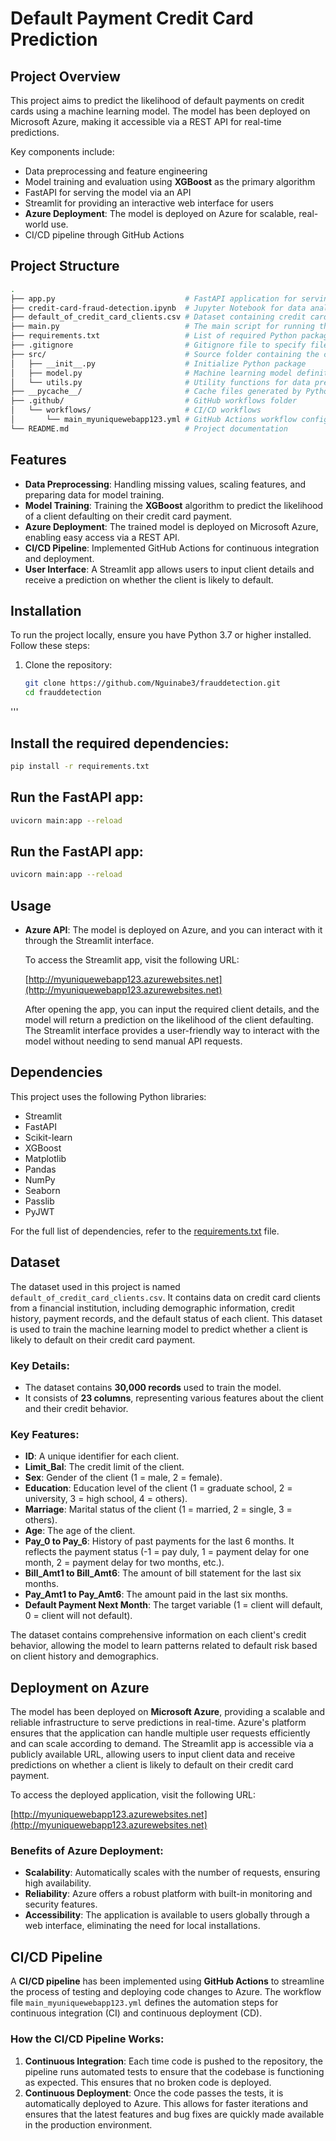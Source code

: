 # Default Payment Credit Card Prediction

## Project Overview

This project aims to predict the likelihood of default payments on credit cards using a machine learning model. The model has been deployed on Microsoft Azure, making it accessible via a REST API for real-time predictions.

Key components include:
- Data preprocessing and feature engineering
- Model training and evaluation using **XGBoost** as the primary algorithm
- FastAPI for serving the model via an API
- Streamlit for providing an interactive web interface for users
- **Azure Deployment**: The model is deployed on Azure for scalable, real-world use.
- CI/CD pipeline through GitHub Actions

## Project Structure

```bash
.
├── app.py                             # FastAPI application for serving the default payment prediction model
├── credit-card-fraud-detection.ipynb  # Jupyter Notebook for data analysis, feature engineering, and model training
├── default_of_credit_card_clients.csv # Dataset containing credit card client payment history
├── main.py                            # The main script for running the FastAPI app
├── requirements.txt                   # List of required Python packages for running the project
├── .gitignore                         # Gitignore file to specify files not to track with Git
├── src/                               # Source folder containing the core project files
│   ├── __init__.py                    # Initialize Python package
│   ├── model.py                       # Machine learning model definition and training logic
│   └── utils.py                       # Utility functions for data preprocessing and other tasks
├── __pycache__/                       # Cache files generated by Python
├── .github/                           # GitHub workflows folder
│   └── workflows/                     # CI/CD workflows
│       └── main_myuniquewebapp123.yml # GitHub Actions workflow configuration for CI/CD
└── README.md                          # Project documentation
```
## Features

- **Data Preprocessing**: Handling missing values, scaling features, and preparing data for model training.
- **Model Training**: Training the **XGBoost** algorithm to predict the likelihood of a client defaulting on their credit card payment.
- **Azure Deployment**: The trained model is deployed on Microsoft Azure, enabling easy access via a REST API.
- **CI/CD Pipeline**: Implemented GitHub Actions for continuous integration and deployment.
- **User Interface**: A Streamlit app allows users to input client details and receive a prediction on whether the client is likely to default.
 
 ## Installation

To run the project locally, ensure you have Python 3.7 or higher installed. Follow these steps:

1. Clone the repository:

   ```bash
   git clone https://github.com/Nguinabe3/frauddetection.git
   cd frauddetection
'''
## Install the required dependencies:

```bash
pip install -r requirements.txt
```

## Run the FastAPI app:

```bash
uvicorn main:app --reload
```
## Run the FastAPI app:

```bash
uvicorn main:app --reload
```

## Usage

- **Azure API**: The model is deployed on Azure, and you can interact with it through the Streamlit interface.

   To access the Streamlit app, visit the following URL:

   [http://myuniquewebapp123.azurewebsites.net](http://myuniquewebapp123.azurewebsites.net)

   After opening the app, you can input the required client details, and the model will return a prediction on the likelihood of the client defaulting. The Streamlit interface provides a user-friendly way to interact with the model without needing to send manual API requests.
## Dependencies

This project uses the following Python libraries:

- Streamlit
- FastAPI
- Scikit-learn
- XGBoost
- Matplotlib
- Pandas
- NumPy
- Seaborn
- Passlib
- PyJWT

For the full list of dependencies, refer to the [requirements.txt](requirements.txt) file.

## Dataset

The dataset used in this project is named `default_of_credit_card_clients.csv`. It contains data on credit card clients from a financial institution, including demographic information, credit history, payment records, and the default status of each client. This dataset is used to train the machine learning model to predict whether a client is likely to default on their credit card payment.

### Key Details:
- The dataset contains **30,000 records** used to train the model.
- It consists of **23 columns**, representing various features about the client and their credit behavior.

### Key Features:

- **ID**: A unique identifier for each client.
- **Limit_Bal**: The credit limit of the client.
- **Sex**: Gender of the client (1 = male, 2 = female).
- **Education**: Education level of the client (1 = graduate school, 2 = university, 3 = high school, 4 = others).
- **Marriage**: Marital status of the client (1 = married, 2 = single, 3 = others).
- **Age**: The age of the client.
- **Pay_0 to Pay_6**: History of past payments for the last 6 months. It reflects the payment status (-1 = pay duly, 1 = payment delay for one month, 2 = payment delay for two months, etc.).
- **Bill_Amt1 to Bill_Amt6**: The amount of bill statement for the last six months.
- **Pay_Amt1 to Pay_Amt6**: The amount paid in the last six months.
- **Default Payment Next Month**: The target variable (1 = client will default, 0 = client will not default).

The dataset contains comprehensive information on each client's credit behavior, allowing the model to learn patterns related to default risk based on client history and demographics.
## Deployment on Azure

The model has been deployed on **Microsoft Azure**, providing a scalable and reliable infrastructure to serve predictions in real-time. Azure's platform ensures that the application can handle multiple user requests efficiently and can scale according to demand. The Streamlit app is accessible via a publicly available URL, allowing users to input client data and receive predictions on whether a client is likely to default on their credit card payment.

To access the deployed application, visit the following URL:

[http://myuniquewebapp123.azurewebsites.net](http://myuniquewebapp123.azurewebsites.net)

### Benefits of Azure Deployment:
- **Scalability**: Automatically scales with the number of requests, ensuring high availability.
- **Reliability**: Azure offers a robust platform with built-in monitoring and security features.
- **Accessibility**: The application is available to users globally through a web interface, eliminating the need for local installations.

## CI/CD Pipeline

A **CI/CD pipeline** has been implemented using **GitHub Actions** to streamline the process of testing and deploying code changes to Azure. The workflow file `main_myuniquewebapp123.yml` defines the automation steps for continuous integration (CI) and continuous deployment (CD). 

### How the CI/CD Pipeline Works:
1. **Continuous Integration**: Each time code is pushed to the repository, the pipeline runs automated tests to ensure that the codebase is functioning as expected. This ensures that no broken code is deployed.
2. **Continuous Deployment**: Once the code passes the tests, it is automatically deployed to Azure. This allows for faster iterations and ensures that the latest features and bug fixes are quickly made available in the production environment.
